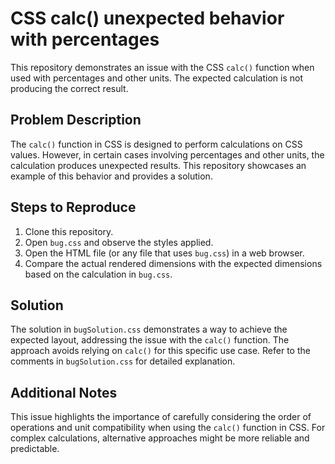 # CSS calc() unexpected behavior with percentages
This repository demonstrates an issue with the CSS `calc()` function when used with percentages and other units.  The expected calculation is not producing the correct result.

## Problem Description
The `calc()` function in CSS is designed to perform calculations on CSS values. However, in certain cases involving percentages and other units, the calculation produces unexpected results.  This repository showcases an example of this behavior and provides a solution.

## Steps to Reproduce
1. Clone this repository.
2. Open `bug.css` and observe the styles applied.
3. Open the HTML file (or any file that uses `bug.css`) in a web browser.
4. Compare the actual rendered dimensions with the expected dimensions based on the calculation in `bug.css`.

## Solution
The solution in `bugSolution.css` demonstrates a way to achieve the expected layout, addressing the issue with the `calc()` function.  The approach avoids relying on `calc()` for this specific use case. Refer to the comments in `bugSolution.css` for detailed explanation.

## Additional Notes
This issue highlights the importance of carefully considering the order of operations and unit compatibility when using the `calc()` function in CSS. For complex calculations, alternative approaches might be more reliable and predictable.